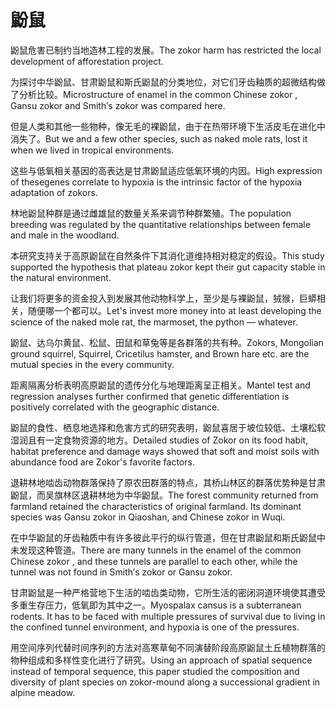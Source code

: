 # 鼢鼠

<p><span class="chinese">鼢鼠危害已制约当地造林工程的发展。</span><span class="english">The zokor harm has restricted the local development of afforestation project.</span></p>

<p><span class="chinese">为探讨中华鼢鼠、甘肃鼢鼠和斯氏鼢鼠的分类地位，对它们牙齿釉质的超微结构做了分析比较。</span><span class="english">Microstructure of enamel in the common Chinese zokor , Gansu zokor and Smith′s zokor was compared here.</span></p>

<p><span class="chinese">但是人类和其他一些物种，像无毛的裸鼢鼠，由于在热带环境下生活皮毛在进化中消失了。</span><span class="english">But we and a few other species, such as naked mole rats, lost it when we lived in tropical environments.</span></p>

<p><span class="chinese">这些与低氧相关基因的高表达是甘肃鼢鼠适应低氧环境的内因。</span><span class="english">High expression of thesegenes correlate to hypoxia is the intrinsic factor of the hypoxia adaptation of zokors.</span></p>

<p><span class="chinese">林地鼢鼠种群是通过雌雄鼠的数量关系来调节种群繁殖。</span><span class="english">The population breeding was regulated by the quantitative relationships between female and male in the woodland.</span></p>

<p><span class="chinese">本研究支持关于高原鼢鼠在自然条件下其消化道维持相对稳定的假设。</span><span class="english">This study supported the hypothesis that plateau zokor kept their gut capacity stable in the natural environment.</span></p>

<p><span class="chinese">让我们将更多的资金投入到发展其他动物科学上，至少是与裸鼢鼠，狨猴，巨蟒相关，随便哪一个都可以。</span><span class="english">Let's invest more money into at least developing the science of the naked mole rat, the marmoset, the python — whatever.</span></p>

<p><span class="chinese">鼢鼠、达乌尔黄鼠、松鼠、田鼠和草兔等是各群落的共有种。</span><span class="english">Zokors, Mongolian ground squirrel, Squirrel, Cricetilus hamster, and Brown hare etc. are the mutual species in the every community.</span></p>

<p><span class="chinese">距离隔离分析表明高原鼢鼠的遗传分化与地理距离呈正相关。</span><span class="english">Mantel test and regression analyses further confirmed that genetic differentiation is positively correlated with the geographic distance.</span></p>

<p><span class="chinese">鼢鼠的食性、栖息地选择和危害方式的研究表明，鼢鼠喜居于坡位较低、土壤松软湿润且有一定食物资源的地方。</span><span class="english">Detailed studies of Zokor on its food habit, habitat preference and damage ways showed that soft and moist soils with abundance food are Zokor's favorite factors.</span></p>

<p><span class="chinese">退耕林地啮齿动物群落保持了原农田群落的特点，其桥山林区的群落优势种是甘肃鼢鼠，而吴旗林区退耕林地为中华鼢鼠。</span><span class="english">The forest community returned from farmland retained the characteristics of original farmland. Its dominant species was Gansu zokor in Qiaoshan, and Chinese zokor in Wuqi.</span></p>

<p><span class="chinese">在中华鼢鼠的牙齿釉质中有许多彼此平行的纵行管道，但在甘肃鼢鼠和斯氏鼢鼠中未发现这种管道。</span><span class="english">There are many tunnels in the enamel of the common Chinese zokor , and these tunnels are parallel to each other, while the tunnel was not found in Smith′s zokor or Gansu zokor.</span></p>

<p><span class="chinese">甘肃鼢鼠是一种严格营地下生活的啮齿类动物，它所生活的密闭洞道环境使其遭受多重生存压力，低氧即为其中之一。</span><span class="english">Myospalax cansus is a subterranean rodents. It has to be faced with multiple pressures of survival due to living in the confined tunnel environment, and hypoxia is one of the pressures.</span></p>

<p><span class="chinese">用空间序列代替时间序列的方法对高寒草甸不同演替阶段高原鼢鼠土丘植物群落的物种组成和多样性变化进行了研究。</span><span class="english">Using an approach of spatial sequence instead of temporal sequence, this paper studied the composition and diversity of plant species on zokor-mound along a successional gradient in alpine meadow.</span></p>

